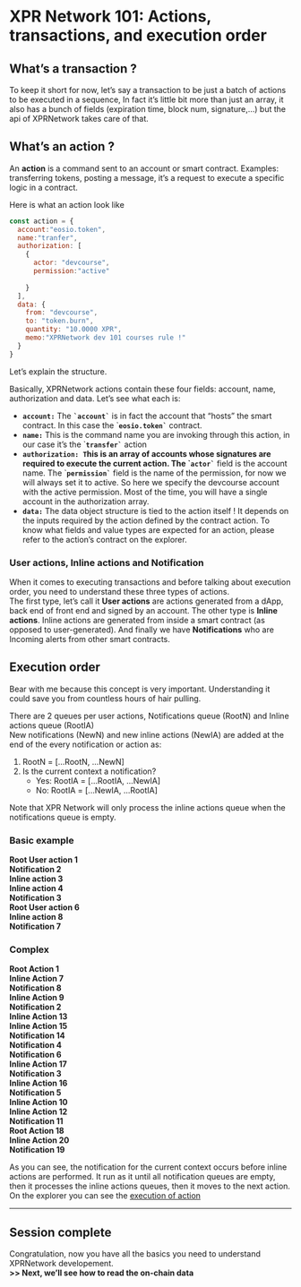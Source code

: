 # XPR Network 101: Actions, transactions, and execution order

## What’s a transaction ?

To keep it short for now, let’s say a transaction to be just a batch of actions to be executed in a sequence,  In fact it’s little bit more than just an array, it also has a bunch of fields (expiration time, block num, signature,...) but the api of XPRNetwork takes care of that.

## What’s an action ?

An **action** is a command sent to an account or smart contract. Examples: transferring tokens, posting a message, it’s a request to execute a specific logic in a contract.

Here is what an action look like 

```javascript
const action = {
  account:"eosio.token",
  name:"tranfer",
  authorization: [
    {
      actor: "devcourse",
      permission:"active"
      
    }
  ],
  data: {
    from: "devcourse",
    to: "token.burn",
    quantity: "10.0000 XPR",
    memo:"XPRNetwork dev 101 courses rule !"
  }
}
```

Let’s explain the structure.

Basically, XPRNetwork actions contain these four fields: account, name, authorization and data. Let’s see what each is:

*  **`account:`** The **`` `account` ``** is in fact the account that “hosts” the smart contract. In this case the \`**`` eosio.token` ``** contract.  
* **`name:`** This is the command name you are invoking through this action, in our case it’s the \`**`` transfer` ``** action  
* **`authorization: T`**his is an array of accounts whose signatures are required to execute the current action. The \`**`` actor` ``** field is the account name. The \`**`` permission` ``** field is the name of the permission, for now we will always set it to active. So here we specify the devcourse account with the active permission. Most of the time, you will have a single account in the authorization array.  
* **`data:`** The data object structure is tied to the action itself \! It depends on the inputs required by the action defined by the contract action. To know what fields and value types are expected for an action, please refer to the action’s contract on the explorer. 

### User actions, Inline actions and Notification

When it comes to executing transactions and before talking about execution order, you need to understand these three types of actions.   
The first type, let’s call it **User actions** are actions generated from a dApp, back end of front end and signed by an account. The other type is **Inline actions**. Inline actions are generated from inside a smart contract (as opposed to user-generated). And finally we have **Notifications** who are Incoming alerts from other smart contracts.

## Execution order

Bear with me because this concept is very important. Understanding it could save you from countless hours of hair pulling.

There are 2 queues per user  actions, Notifications queue (RootN) and Inline actions queue (RootIA)  
New notifications (NewN) and new inline actions (NewIA) are added at the end of the every notification or action as:

1. RootN \= \[...RootN, ...NewN\]  
2. Is the current context a notification?  
   * Yes: RootIA \= \[...RootIA, ...NewIA\]  
   * No: RootIA \= \[...NewIA, ...RootIA\]

   

Note that XPR Network will only process the inline actions queue when the notifications queue is empty.

### Basic example 

**Root User action							1**  
**Notification				 			2**  
**Inline action						3**  
**Inline action					4**  
**Notification					3**  
**Root User action							6**  
**Inline action				 			8**  
**Notification							7**

### Complex 

**Root Action								1**  
**Inline Action							7**  
**Notification						8**  
**Inline Action						9**  
**Notification							2**  
**Inline Action						13**  
**Inline Action					15**  
**Notification					14**  
**Notification						4**  
**Notification					6**  
**Inline Action					17**  
**Notification							3**  
**Inline Action						16**  
**Notification						5**  
**Inline Action							10**  
**Inline Action						12**  
**Notification						11**  
**Root Action								18**  
**Inline Action							20**  
**Notification							19**

As you can see, the notification for the current context occurs before inline actions are performed. It run as it until all notification queues are empty, then it processes the inline actions queues, then it moves to the next action. On the explorer you can see the [execution of action](https://explorer.xprnetwork.org/transaction/edc47ae6978b25e400cbecdadcf5e8a0574adb0a97debc2a61746eec776857ec?tab=traces) 

---

## **Session complete**

Congratulation, now you have all the basics you need to understand XPRNetwork developement.  
**\>\> Next, we’ll see how to read the on-chain data**